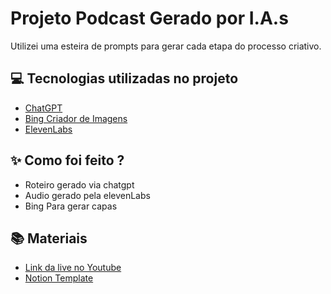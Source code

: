 
# Projeto Podcast Gerado por I.A.s


Utilizei uma esteira de prompts para gerar cada etapa do processo criativo.

## 💻 Tecnologias utilizadas no projeto

- [ChatGPT](https://chat.openai.com/) 
- [Bing Criador de Imagens](https://www.bing.com/images/create?cc=br)
- [ElevenLabs](https://beta.elevenlabs.io/)

## ✨ Como foi feito ?

- Roteiro gerado via chatgpt
- Audio gerado pela elevenLabs
- Bing Para gerar capas

## 📚 Materiais

- [Link da live no Youtube](https://www.youtube.com)
- [Notion Template](https://www.notion.so/Podcast-Senhora-dos-Estilos-186cebec495f8035b640d4e72387f653?showMoveTo=true&saveParent=true)
